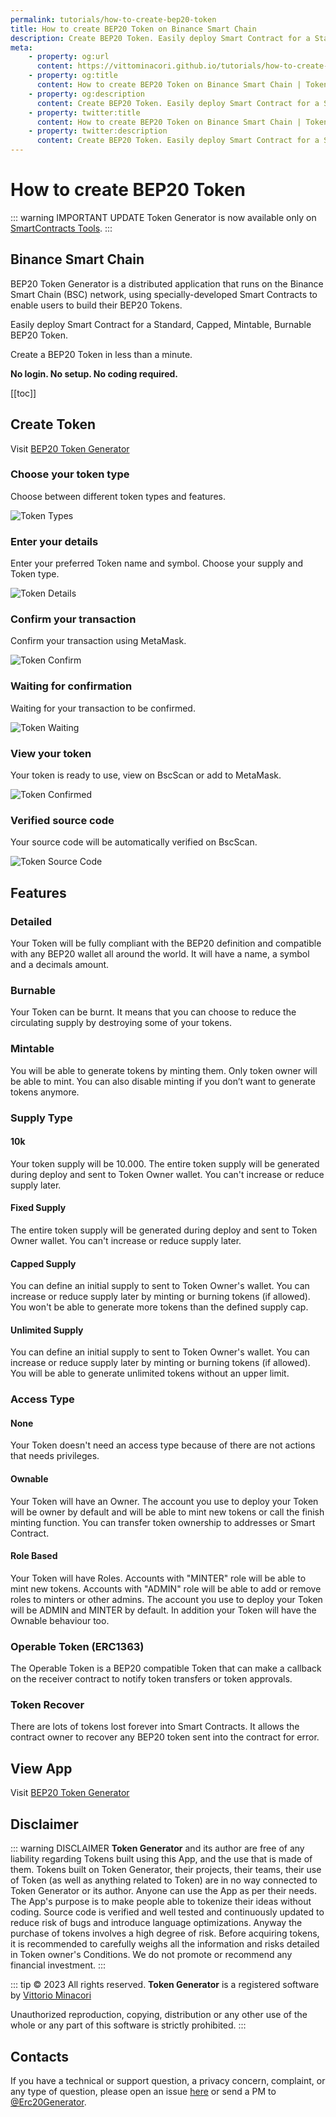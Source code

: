 ```yaml
---
permalink: tutorials/how-to-create-bep20-token
title: How to create BEP20 Token on Binance Smart Chain
description: Create BEP20 Token. Easily deploy Smart Contract for a Standard, Capped, Mintable, Burnable BEP20 Token.
meta:
    - property: og:url 
      content: https://vittominacori.github.io/tutorials/how-to-create-bep20-token/
    - property: og:title
      content: How to create BEP20 Token on Binance Smart Chain | Token Generator
    - property: og:description
      content: Create BEP20 Token. Easily deploy Smart Contract for a Standard, Capped, Mintable, Burnable BEP20 Token.
    - property: twitter:title
      content: How to create BEP20 Token on Binance Smart Chain | Token Generator
    - property: twitter:description
      content: Create BEP20 Token. Easily deploy Smart Contract for a Standard, Capped, Mintable, Burnable BEP20 Token.
---
```


# How to create BEP20 Token

::: warning IMPORTANT UPDATE
Token Generator is now available only on [SmartContracts Tools](https://www.smartcontracts.tools/token-generator/).
:::

## Binance Smart Chain
BEP20 Token Generator is a distributed application that runs on the Binance Smart Chain (BSC) network, using specially-developed Smart Contracts to enable users to build their BEP20 Tokens.

Easily deploy Smart Contract for a Standard, Capped, Mintable, Burnable BEP20 Token.

Create a BEP20 Token in less than a minute.

**No login. No setup. No coding required.**

[[toc]]

## Create Token

Visit [BEP20 Token Generator](https://vittominacori.github.io/bep20-generator/)

### Choose your token type

Choose between different token types and features.

![Token Types](/token-generator/images/tutorials/create/bep20/token-types.png)

### Enter your details

Enter your preferred Token name and symbol. Choose your supply and Token type.

![Token Details](/token-generator/images/tutorials/create/bep20/token-details.png)

### Confirm your transaction

Confirm your transaction using MetaMask.

![Token Confirm](/token-generator/images/tutorials/create/bep20/token-confirm.png)

### Waiting for confirmation

Waiting for your transaction to be confirmed.

![Token Waiting](/token-generator/images/tutorials/create/bep20/token-waiting.png)

### View your token

Your token is ready to use, view on BscScan or add to MetaMask.

![Token Confirmed](/token-generator/images/tutorials/create/bep20/token-confirmed.png)

### Verified source code

Your source code will be automatically verified on BscScan.

![Token Source Code](/token-generator/images/tutorials/create/bep20/token-source-code.png)

## Features
### Detailed
Your Token will be fully compliant with the BEP20 definition and compatible with any BEP20 wallet all around the world. It will have a name, a symbol and a decimals amount.

### Burnable
Your Token can be burnt. It means that you can choose to reduce the circulating supply by destroying some of your tokens.

### Mintable
You will be able to generate tokens by minting them. Only token owner will be able to mint. You can also disable minting if you don’t want to generate tokens anymore.

### Supply Type
#### 10k
Your token supply will be 10.000. The entire token supply will be generated during deploy and sent to Token Owner wallet. You can't increase or reduce supply later.

#### Fixed Supply
The entire token supply will be generated during deploy and sent to Token Owner wallet. You can't increase or reduce supply later.

#### Capped Supply
You can define an initial supply to sent to Token Owner's wallet. You can increase or reduce supply later by minting or burning tokens (if allowed). You won't be able to generate more tokens than the defined supply cap.

#### Unlimited Supply
You can define an initial supply to sent to Token Owner's wallet. You can increase or reduce supply later by minting or burning tokens (if allowed). You will be able to generate unlimited tokens without an upper limit.

### Access Type
#### None
Your Token doesn't need an access type because of there are not actions that needs privileges.

#### Ownable
Your Token will have an Owner. The account you use to deploy your Token will be owner by default and will be able to mint new tokens or call the finish minting function. You can transfer token ownership to addresses or Smart Contract.

#### Role Based
Your Token will have Roles. Accounts with "MINTER" role will be able to mint new tokens. Accounts with "ADMIN" role will be able to add or remove roles to minters or other admins. The account you use to deploy your Token will be ADMIN and MINTER by default. In addition your Token will have the Ownable behaviour too.

### Operable Token (ERC1363)
The Operable Token is a BEP20 compatible Token that can make a callback on the receiver contract to notify token transfers or token approvals.

### Token Recover
There are lots of tokens lost forever into Smart Contracts. It allows the contract owner to recover any BEP20 token sent into the contract for error.

## View App

Visit [BEP20 Token Generator](https://vittominacori.github.io/bep20-generator/)

## Disclaimer

::: warning DISCLAIMER
**Token Generator** and its author are free of any liability
regarding Tokens built using this App, and the use that is made of
them. Tokens built on Token Generator, their projects, their teams,
their use of Token (as well as anything related to Token) are in no
way connected to Token Generator or its author. 
Anyone can use the App as per their needs. The App's purpose is to
make people able to tokenize their ideas without coding. Source code
is verified and well tested and continuously updated to reduce risk
of bugs and introduce language optimizations. Anyway the purchase of
tokens involves a high degree of risk. Before acquiring tokens, it
is recommended to carefully weighs all the information and risks
detailed in Token owner's Conditions. We do not promote or recommend
any financial investment.
:::

::: tip &copy; 2023 All rights reserved.
**Token Generator** is a registered software by [Vittorio Minacori](https://vittorio.minacori.me)

Unauthorized reproduction, copying, distribution or any other use of the whole or any part of this software is strictly prohibited.
:::

## Contacts
If you have a technical or support question, a privacy concern, complaint, or any type of question, please open an issue [here](https://github.com/vittominacori/token-generator/issues) or send a PM to [@Erc20Generator](https://twitter.com/Erc20Generator).
